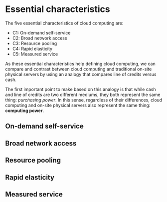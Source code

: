# Essential characteristics

The five essential characteristics of cloud computing are:
- C1: On-demand self-service
- C2: Broad network access
- C3: Resource pooling
- C4: Rapid elasticity
- C5: Measured service

As these essential characteristics help defining cloud computing, we 
can compare and contrast between cloud computing and traditional on-site 
physical servers by using an analogy that compares line of credits versus 
cash. 

The first important point to make based on this analogy is that while 
cash and line of credits are two different mediums, they both 
represent the same thing: *purchasing power*. In this sense, regardless of their 
differences, cloud computing and on-site physical servers also represent 
the same thing: **computing power**. 

## On-demand self-service



## Broad network access

## Resource pooling


## Rapid elasticity

## Measured service